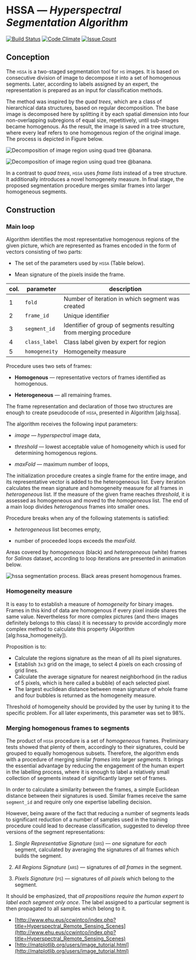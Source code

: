 # HSSA — *Hyperspectral Segmentation Algorithm*

[![Build Status](https://travis-ci.org/w4k2/HSSA.svg?branch=master)](https://travis-ci.org/w4k2/HSSA) [![Code Climate](https://codeclimate.com/github/w4k2/HSSA/badges/gpa.svg)](https://codeclimate.com/github/w4k2/HSSA) [![Issue Count](https://codeclimate.com/github/w4k2/HSSA/badges/issue_count.svg)](https://codeclimate.com/github/w4k2/HSSA)

Conception
----------

The <span style="font-variant:small-caps;">hssa</span> is a two-staged
segmentation tool for <span style="font-variant:small-caps;">hs</span>
images. It is based on consecutive division of image to decompose it into a set of homogenous segments. Later, according to labels assigned by an expert, the representation is prepared as an input for classification methods.

The method was inspired by the *quad trees*, which are a class of
hierarchical data structures, based on regular decomposition. The base
image is decomposed here by splitting it by each spatial dimension into
four non-overlapping subregions of equal size, repetitively, until
sub-images became homogenous. As the result, the image is saved in a
tree structure, where every leaf refers to one homogenous region of the
original image. The process is depicted in Figure below.

![Decomposition of image region using *quad tree* @banana.<span
data-label="fig:hssa_quadtrees"></span>](figures/hssa_quadtrees.png)

![Decomposition of image region using *quad tree* @banana.<span
data-label="fig:hssa_quadtrees"></span>](figures/quad_tree.png)

In a contrast to *quad trees*, <span
style="font-variant:small-caps;">hssa</span> uses *frame lists* instead
of a tree structure. It additionally introduces a novel homogeneity
measure. In final stage, the proposed segmentation procedure merges
similar frames into larger homogeneous segments.

Construction
------------

### Main loop

Algorithm identifies the most representative homogenous regions of the
given picture, which are represented as frames encoded in the form of
vectors consisting of two parts:

-   The set of the parameters used by <span
    style="font-variant:small-caps;">hssa</span>
    (Table below).

-   Mean signature of the pixels inside the frame.



| col. | parameter| description|
|---|---|---|
|1|`fold`|Number of iteration in which segment was created|
|2|`frame_id`|      Unique identifier
|3|`segment_id`|    Identifier of group of segments resulting from merging procedure
|4|`class_label`|   Class label given by expert for region
|5|`homogeneity`|   Homogeneity measure


Procedure uses two sets of frames:

-   **Homogenous** — representative vectors of frames identified
    as homogenous.

-   **Heterogeneous** — all remaining frames.

The frame representation and declaration of those two structures are
enough to create pseudocode of <span
style="font-variant:small-caps;">hssa</span>, presented in Algorithm
\[alg:hssa\].

<!---
\[!ht\]

\[1\] $heterogenous\gets image$\[alg:hssa\_init\] $homogenous\gets [\;]$
$frame.signature = mean(frame)$\[alg:hssa\_mean\_calc\]
$frame.homogeneity = homogeneity(frame)$\[alg:hssa\_homo\_calc\]
\[alg:hssa\_threshold\] $homogenous\gets homogenous + frame$
$heterogenous\gets heterogenous - frame$ \[alg:hssa\_end\] **break**
$split(frame)$\[alg:hssa\_divide\]
--->

The algorithm receives the following input parameters:

-   _image_ — *hyperspectral* image data,

-   _threshold_ — lowest acceptable value of homogeneity which is used
    for determining homogenous regions.

-   _maxFold_ — maximum number of loops,

The initialization procedure creates a single frame for the entire
image, and its representative vector is added to the heterogeneous list. Every iteration calculates the mean signature and homogeneity measure for all frames in *heterogeneous* list. If the
measure of the given frame reaches _threshold_, it is assessed as homogeneous and moved to the
*homogeneous* list. The end of a main loop divides *heterogenous* frames
into smaller ones.

Procedure breaks when any of the following statements is satisfied:

-   *heterogeneous* list becomes empty,

-   number of proceeded loops exceeds the _maxFold_.

Areas covered by *homogeneous* (black) and *heterogeneous* (white)
frames for *Salinas* dataset, according to loop iterations are presented
in animation below.

![<span style="font-variant:small-caps;">hssa</span> segmentation
process. Black areas present *homogenous* frames.<span
data-label="fig:hssa_segmentation"></span>](figures/hssa_segmentation.gif)

### Homogeneity measure

It is easy to to establish a measure of *homogeneity* for binary images.
Frames in this kind of data are homogenous if every pixel inside shares
the same value. Nevertheless for more complex pictures (and the<span
style="font-variant:small-caps;">hs</span> images definitely belongs to
this class) it is necessary to provide accordingly more complex method
to calculate this property (Algorithm \[alg:hssa\_homogeneity\]).

<!---
\[!ht\]

\[1\]
$meanSignature\gets mean(frame.pixels)$\[alg:hssa\_homogeneity\_1\]
$bubbles\gets [\;]$ $x'\gets x * frame.width / 3$
$y'\gets y * frame.height / 3$\[alg:hssa\_homogeneity\_2\]
$accumulator\gets [\;]$
$accumulator\gets accumulator + frame.pixels[x'+x'',y'+y'']$\[alg:hssa\_homogeneity\_3\]
$bubble \gets mean(accumulator)$ $bubbles\gets bubbles + bubble$
**return** $max(distance(bubbles, meanSignature))$
\[alg:hssa\_homogeneity\_4\]
--->

Proposition is to:

-   Calculate the regions signature as the mean of all its pixel
    signatures.
-   Establish `3x3` grid on the image, to select 4 pixels on each
    crossing of grid lines.
-   Calculate the average signature for nearest neighborhood (in the
    radius of 5 pixels, which is here called a bubble) of each selected
    pixel.
-   The largest euclidean distance between mean signature of whole frame
    and four bubbles is returned as the homogeneity measure.

Threshold of homogeneity should be provided by the user by tuning it to
the specific problem. For all later experiments, this parameter was set
to 98%.

### Merging homogenous frames to segments

The product of <span style="font-variant:small-caps;">hssa</span>
procedure is a set of *homogeneous* frames. Preliminary tests showed
that plenty of them, accordingly to their signatures, could be grouped
to equally homogenous subsets. Therefore, the algorithm ends with a
procedure of merging similar *frames* into larger *segments*. It brings
the essential advantage by reducing the engagement of the human expert
in the labelling process, where it is enough to label a relatively small
collection of segments instead of significantly larger set of frames.

In order to calculate a similarity between the frames, a simple
Euclidean distance between their signatures is used. Similar frames
receive the same `segment_id` and require only one expertise labelling
decision.

However, being aware of the fact that reducing a number of segments
leads to significant reduction of a number of samples used in the
training procedure could lead to decrease classification, suggested to
develop three versions of the segment representations:

1.  *Single Representative Signature* (<span
    style="font-variant:small-caps;">srs</span>) — *one* signature for
    *each* segment, calculated by averaging the signatures of all frames
    which builds the segment.

2.  *All Regions Signature* (<span
    style="font-variant:small-caps;">ars</span>) — signatures of *all
    frames* in the segment.

3.  *Pixels Signature* (<span
    style="font-variant:small-caps;">ps</span>) — signatures of *all
    pixels* which belong to the segment.

It should be emphasized, that *all propositions require the human expert
to label each segment only once*. The label assigned to a particular
segment is then propagated to all samples which belong to it.

- [http://www.ehu.eus/ccwintco/index.php?title=Hyperspectral_Remote_Sensing_Scenes](http://www.ehu.eus/ccwintco/index.php?title=Hyperspectral_Remote_Sensing_Scenes)
- [http://matplotlib.org/users/image_tutorial.html](http://matplotlib.org/users/image_tutorial.html)
